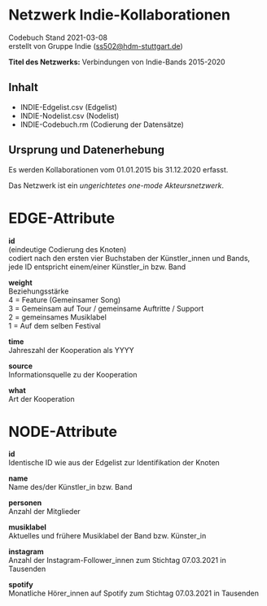 # Netzwerk Indie-Kollaborationen #
Codebuch Stand 2021-03-08   
erstellt von Gruppe Indie (ss502@hdm-stuttgart.de)

**Titel des Netzwerks:**
Verbindungen von Indie-Bands 2015-2020

## Inhalt
- INDIE-Edgelist.csv (Edgelist)
- INDIE-Nodelist.csv (Nodelist)
- INDIE-Codebuch.rm (Codierung der Datensätze)

## Ursprung und Datenerhebung

Es werden Kollaborationen vom 01.01.2015 bis 31.12.2020 erfasst.

Das Netzwerk ist ein *ungerichtetes one-mode Akteursnetzwerk*.

# EDGE-Attribute

**id**  
(eindeutige Codierung des Knoten)   
codiert nach den ersten vier Buchstaben der Künstler_innen und Bands, jede ID entspricht einem/einer Künstler_in bzw. Band

**weight**  
Beziehungsstärke   
4 = Feature (Gemeinsamer Song)  
3 = Gemeinsam auf Tour / gemeinsame Auftritte / Support  
2 = gemeinsames Musiklabel  
1 = Auf dem selben Festival  

**time**  
Jahreszahl der Kooperation als YYYY

**source**  
Informationsquelle zu der Kooperation

**what**  
Art der Kooperation 

# NODE-Attribute  
  
**id**  
Identische ID wie aus der Edgelist zur Identifikation der Knoten

**name**  
Name des/der Künstler_in bzw. Band

**personen**  
Anzahl der Mitglieder

**musiklabel**  
Aktuelles und frühere Musiklabel der Band bzw. Künster_in

**instagram**  
Anzahl der Instagram-Follower_innen zum Stichtag 07.03.2021 in Tausenden

**spotify**  
Monatliche Hörer_innen auf Spotify zum Stichtag 07.03.2021 in Tausenden

##

